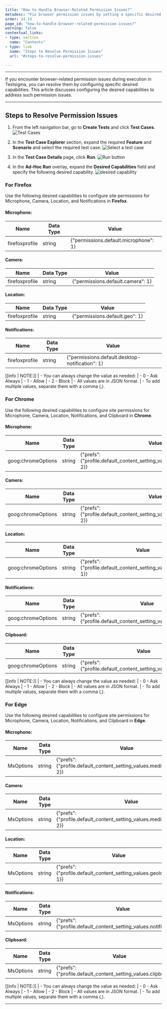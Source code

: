 ```yaml
---
title: "How to Handle Browser-Related Permission Issues?"
metadesc: "Fix browser permission issues by setting a specific desired capability. This article shows how to resolve permission problems through configuration.."
order: 24.19
page_id: "how-to-handle-browser-related-permission-issues?"
warning: false
contextual_links:
- type: section
  name: "Contents"
- type: link
  name: "Steps to Resolve Permission Issues"
  url: "#steps-to-resolve-permission-issues"

---
```


---

If you encounter browser-related permission issues during execution in Testsigma, you can resolve them by configuring specific desired capabilities. This article discusses configuring the desired capabilities to address such permission issues.

---

## **Steps to Resolve Permission Issues**

1. From the left navigation bar, go to **Create Tests** and click **Test Cases**.
   ![Test Cases](https://s3.amazonaws.com/static-docs.testsigma.com/new_images/projects/faq/Permission_issue_1.png)

2. In the **Test Case Explorer** section, expand the required **Feature** and **Scenario** and select the required test case.
   ![Select a test case](https://s3.amazonaws.com/static-docs.testsigma.com/new_images/projects/faq/Permission_Issue_2.png)

3. In the **Test Case Details** page, click **Run**.
   ![Run button](https://s3.amazonaws.com/static-docs.testsigma.com/new_images/projects/faq/Permission_issue_3.png)

4. In the **Ad-Hoc Run** overlay, expand the **Desired Capabilities** field and specify the following desired capability.
   ![desired capability](https://s3.amazonaws.com/static-docs.testsigma.com/new_images/projects/faq/Permission_issue_4.png)

### **For Firefox**

Use the following desired capabilities to configure site permissions for Microphone, Camera, Location, and Notifications in **Firefox**.

#### **Microphone:**

  | **Name** | **Data Type** | **Value** |
  | ------------- | ------------- | ------------- |
  | firefoxprofile | string | {"permissions.default.microphone": 1} |

#### **Camera:**

  | **Name** | **Data Type** | **Value** |
  | ------------- | ------------- | ------------- |
  | firefoxprofile | string | {"permissions.default.camera": 1} |

#### **Location:**

  | **Name** | **Data Type** | **Value** |
  | ------------- | ------------- | ------------- |
  | firefoxprofile | string | {"permissions.default.geo": 1} |

#### **Notifications:**

  | **Name** | **Data Type** | **Value** |
  | ------------- | ------------- | ------------- |
  | firefoxprofile | string | {"permissions.default.desktop-notification": 1} |

[[info | NOTE:]]
| - You can always change the value as needed:
|    - 0 - Ask Always
|    - 1 - Allow
|    - 2 - Block
| - All values are in JSON format. 
| - To add multiple values, separate them with a comma (,).

### **For Chrome**

Use the following desired capabilities to configure site permissions for Microphone, Camera, Location, Notifications, and Clipboard in **Chrome**.

#### **Microphone:**

| **Name** | **Data Type** | **Value** |
| ------------- | ------------- | ------------- |
| goog:chromeOptions | string | {"prefs":{"profile.default\_content\_setting\_values.media\_stream\_camera": 2}} |


#### **Camera:**

| **Name** | **Data Type** | **Value** |
| ------------- | ------------- | ------------- |
| goog:chromeOptions | string | {"prefs":{"profile.default\_content\_setting\_values.media\_stream\_camera": 2}} |

#### **Location:**

| **Name** | **Data Type** | **Value** |
| ------------- | ------------- | ------------- |
| goog:chromeOptions | string | {"prefs": {"profile.default\_content\_setting\_values.geolocation": 1}} |

#### **Notifications:**

| **Name** | **Data Type** | **Value** |
| ------------- | ------------- | ------------- |
| goog:chromeOptions | string | {"prefs": {"profile.default\_content\_setting\_values.notifications":1}} |

#### **Clipboard:**

| **Name** | **Data Type** | **Value** |
| ------------- | ------------- | ------------- |
| goog:chromeOptions | string | {"prefs": {"profile.default\_content\_setting\_values.clipboard":1}} |

[[info | NOTE:]]
| - You can always change the value as needed:
|    - 0 - Ask Always
|    - 1 - Allow
|    - 2 - Block
| - All values are in JSON format. 
| - To add multiple values, separate them with a comma (,).

### **For Edge**

Use the following desired capabilities to configure site permissions for Microphone, Camera, Location, Notifications, and Clipboard in **Edge**.

#### **Microphone:**

| **Name** | **Data Type** | **Value** |
| ------------- | ------------- | ------------- |
| MsOptions | string | {"prefs": {"profile.default\_content\_setting\_values.media\_stream\_mic": 2}} | 

#### **Camera:**

| **Name** | **Data Type** | **Value** |
| ------------- | ------------- | ------------- |
| MsOptions | string | {"prefs":{"profile.default\_content\_setting\_values.media\_stream\_camera": 2}} |

#### **Location:**

| **Name** | **Data Type** | **Value** |
| ------------- | ------------- | ------------- |
| MsOptions | string | {"prefs": {"profile.default\_content\_setting\_values.geolocation": 1}} |

#### **Notifications:**

| **Name** | **Data Type** | **Value** |
| ------------- | ------------- | ------------- |
| MsOptions | string | {"prefs": {"profile.default\_content\_setting\_values.notifications":1}} |

#### **Clipboard:**

| **Name** | **Data Type** | **Value** |
| ------------- | ------------- | ------------- |
| MsOptions | string | {"prefs": {"profile.default\_content\_setting\_values.clipboard":1}} |

[[info | NOTE:]]
| - You can always change the value as needed:
|    - 0 - Ask Always
|    - 1 - Allow
|    - 2 - Block
| - All values are in JSON format. 
| - To add multiple values, separate them with a comma (,).

---